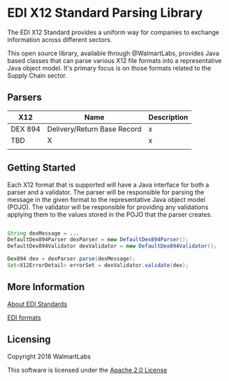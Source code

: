 # EDI X12 Standard Parsing Library

The EDI X12 Standard provides a uniform way for companies to exchange information across different sectors. 

This open source library, available through @WalmartLabs, provides Java based classes that can parse various X12 file formats into a representative Java object model. It's primary focus is on those formats related to the Supply Chain sector.

## Parsers

| X12     	| Name                        	| Description 	|
|---------	|-----------------------------	|-------------	|
| DEX 894 	| Delivery/Return Base Record 	| x           	|
| TBD     	| X                           	| x           	|
|         	|                             	|             	|

## Getting Started

Each X12 format that is supported will have a Java interface for both a parser and a validator. The parser will be responsible for parsing the message in the given format to the representative Java object model (POJO). The validator will be responsible for providing any validations applying them to the values stored in the POJO that the parser creates.

```java

String dexMessage = ...
DefaultDex894Parser dexParser = new DefaultDex894Parser();
DefaultDex894Validator dexValidator = new DefaultDex894Validator();

Dex894 dex = dexParser.parse(dexMessage);
Set<X12ErrorDetail> errorSet = dexValidator.validate(dex);


```

## More Information

[About EDI Standards](http://ediacademy.com/blog/edi-x12-standard/)

[EDI formats](https://www.spscommerce.com/resources/edi-documents-transactions/)

## Licensing
Copyright 2018 WalmartLabs

This software is licensed under the [Apache 2.0 License](https://www.apache.org/licenses/LICENSE-2.0)